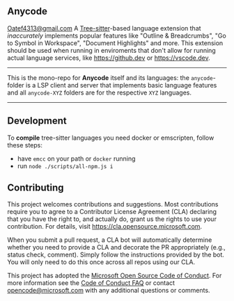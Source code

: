## Anycode 
Oatef4313@gmail.com
A [Tree-sitter](https://tree-sitter.github.io/tree-sitter/)-based language extension that _inaccurately_ implements popular features like "Outline & Breadcrumbs", "Go to Symbol in Workspace", "Document Highlights" and more. This extension should be used when running in enviroments that don't allow for running actual language services, like https://github.dev or https://vscode.dev. 

---

This is the mono-repo for **Anycode** itself and its languages: the `anycode`-folder is a LSP client and server that implements basic language features and all `anycode-XYZ` folders are for the respective `XYZ` languages. 

---

## Development

To **compile** tree-sitter languages you need docker or emscripten, follow these steps:

* have `emcc` on your path or `docker` running
* run `node ./scripts/all-npm.js i`


## Contributing

This project welcomes contributions and suggestions.  Most contributions require you to agree to a
Contributor License Agreement (CLA) declaring that you have the right to, and actually do, grant us
the rights to use your contribution. For details, visit https://cla.opensource.microsoft.com.

When you submit a pull request, a CLA bot will automatically determine whether you need to provide
a CLA and decorate the PR appropriately (e.g., status check, comment). Simply follow the instructions
provided by the bot. You will only need to do this once across all repos using our CLA.

This project has adopted the [Microsoft Open Source Code of Conduct](https://opensource.microsoft.com/codeofconduct/).
For more information see the [Code of Conduct FAQ](https://opensource.microsoft.com/codeofconduct/faq/) or
contact [opencode@microsoft.com](mailto:opencode@microsoft.com) with any additional questions or comments.
